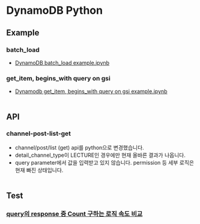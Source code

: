 # DynamoDB Python
## Example
### batch_load
* [DynamoDB batch_load example.ipynb](https://github.com/classuTaylor/DynamoDB_Python/blob/main/DynamoDB%20batch_load%20example.ipynb)
### get_item, begins_with query on gsi
* [Dynamodb get_item, begins_with query on gsi example.ipynb](https://github.com/classuTaylor/DynamoDB_Python/blob/main/Dynamodb%20get_item%2C%20begins_with%20query%20on%20gsi%20example.ipynb)
<br></br>
## API
### channel-post-list-get
* channel/post/list (get) api를 python으로 변경했습니다.
* detail_channel_type이 LECTURE인 경우에만 현재 올바른 결과가 나옵니다.
* query parameter에서 값을 입력받고 있지 않습니다. permission 등 세부 로직은 현재 빠진 상태입니다.
<br></br>
## Test
### [query의 response 중 Count 구하는 로직 속도 비교](https://github.com/taylor-classu/DynamoDB_Python/blob/main/select%20count%20vs%20select%20all%20attribute.ipynb)
